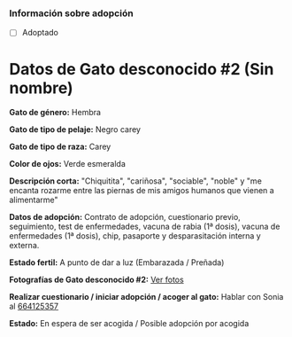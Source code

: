 ###  Información sobre adopción

- [ ] Adoptado


# Datos de Gato desconocido #2 (Sin nombre)

**Gato de género:** Hembra

**Gato de tipo de pelaje:** Negro carey

**Gato de tipo de raza:** Carey

**Color de ojos:** Verde esmeralda

**Descripción corta:** "Chiquitita", "cariñosa", "sociable", "noble" y "me encanta rozarme entre las piernas de mis amigos humanos que vienen a alimentarme"

**Datos de adopción:** Contrato de adopción, cuestionario previo, seguimiento, test de enfermedades, vacuna de rabia (1ª dosis), vacuna de enfermedades (1ª dosis), chip, pasaporte y desparasitación interna y externa.

**Estado fertil:** A punto de dar a luz (Embarazada / Preñada)

**Fotografías de Gato desconocido #2:** [Ver fotos](https://cdldb.github.io/photos/unknowncat2)

**Realizar cuestionario / iniciar adopción / acoger al gato:** Hablar con Sonia al [664125357](tel:664125357)

**Estado:** En espera de ser acogida / Posible adopción por acogida
